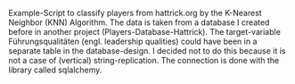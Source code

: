 Example-Script to classify players from hattrick.org by the K-Nearest Neighbor (KNN) Algorithm. The data is taken from a database I created before in another project (Players-Database-Hattrick). The target-variable Führungsqualitäten (engl. leadership qualities) could have been in a separate table in the database-design. 
I decided not to do this because it is not a case of (vertical) string-replication. The connection is done with the library called sqlalchemy. 
